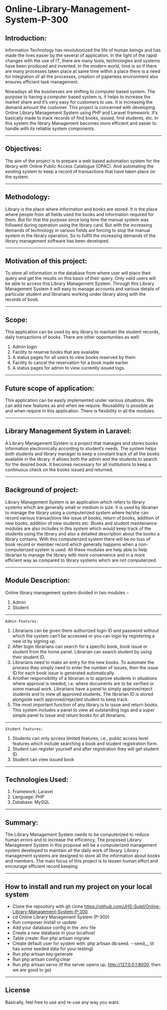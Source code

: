 # Online-Library-Management-System-P-300


## Introduction: 

Information Technology has revolutionized the life of human beings and has made the lives easier by the several of application. In the light of the rapid changes with the use of IT, there are many tools, technologies and systems have been produced and invented. In the modern world, time is so if there are many processes taken place at same time within a place there is a need for integration of all the processes, creation of paperless environment also ensures efficient task management. 


Nowadays all the businesses are shifting to computer based system. The purpose to having a computer based system is, it helps to increase the market share and it’s very easy for customers to use. It is increasing the demand amount the customer. This project is concerned with developing Online Library Management System using PHP and Laravel framework. It’s basically made to track records of find books, issued, find students, etc. In this system the library Management becomes more efficient and easier to handle with its reliable system components.

---

## Objectives: 

The aim of the project is to prepare a web based automation system for the library with Online Public Access Catalogue (OPAC). And automating the existing system to keep a record of transactions that have taken place on the system.

---


## Methodology: 

Library is the place where information and books are stored. It is the place where people from all fields used the books and information required for them. But for that the purpose since long time the manual system was followed during operation using the library card. But with the increasing demands of technology in various fields are forcing to stop the manual system in the library operation. So to fulfill the increasing demands of the library management software has been developed.

---

## Motivation of this project: 

To store all information in the database from where user will place their query and get the results on this basis of their query. Only valid users will be able to access this Library Management System. Through this Library Management System it will easy to manage accounts and various details of particular student and librarians working under library along with the records of book.          

---

## Scope: 

This application can be used by any library to maintain the student records, daily transactions of books. There are other opportunities as well: 

1.	Admin login 
2.	Facility to reserve books that are available 
3.	A status pages for all users to view books reserved by them
4.	Facility to cancel the reservation for a book made earlier 
5.	A status pages for admin to view currently issued logs.

---

## Future scope of application: 

This application can be easily implemented under various situations. We can add new features as and when we require. Reusability is possible as and when require in this application. There is flexibility in all the modules.

---

## Library Management System in Laravel: 

A Library Management System is a project that manages and stores books information electronically according to student’s needs. The system helps both students and library manager to keep a constant track of all the books available in the library. It allows both the admin and the students to search for the desired book. It becomes necessary for all institutions to keep a continuous check on the books issued and returned. 

---

## Background of project: 

Library Management System is an application which refers to library systems which are generally small or medium in size. It is used by librarian to manage the library using a computerized system where he/she can record various transactions like issue of books, return of books, addition of new books, addition of new students etc.
Books and student maintenance modules are also includes in this system which would keep track of the students using the library and also a detailed description about the books a library contains. With this computerized system there will be no loss of book record or member record which generally happens when a non-computerized system is used.
All these modules are help able to help librarian to manage the library with more convenience and in a more efficient way as compared to library systems which are not computerized.

---

## Module Description: 

Online library management system divided in two modules –

1.	Admin 
2.	Student

---

 	Admin Features: 
   
1.	Librarians can be given there authorized login ID and password without which the system can’t be accessed or you can login by registering a new id by signing up.
2.	After login librarians can search for a specific book, book issue or student from the home panel. Librarian can search student by using their student ID.
3.	Librarians need to make an entry for the new books. To automate the process they simply need to enter the number of issues, then the issue ID for each book issue is generated automatically.
4.	Another responsibility of a librarian is to approve students in situations where approval is needed, i.e. where documents are to be verified or some manual work. Librarians have a panel to simply approve/reject students and to view all approved students. The librarian ID is stored alongside each approved/rejected student to keep track.
5.	The most important function of any library is to issue and return books. This system includes a panel to view all outstanding logs and a super simple panel to issue and return books for all librarians.

---

 	Student Features:
   
1.	Students can only access limited features, i.e., public access level features which include searching a book and student registration form.
2.	Student can register yourself and after registration they will get student ID.
3.	Student can view issued book

---

## Technologies Used:

1.	Framework: Laravel
2.	Language: PHP 
3.	Database: MySQL

---


## Summary: 

The Library Management System needs to be computerized to reduce human errors and to increase the efficiency. The proposed Library Management System in this proposal will be a computerized management system developed to maintain all the daily work of library. Library management systems are designed to store all the information about books and members.
The main focus of this project is to lessen human effort and encourage efficient record keeping.


---


## How to install and run my project on your local system

- Clone the repository with git clone https://github.com/JHS-Sujel/Online-Library-Management-System-P-300
- cd Online Library Management System (P-300)
- Run composer install or update 
- Add your database config in the .env file
- Create a new database in your localhost 
- Table create: Run php artisan migrate
- Create default user for system with: php artisan db:seed.    --seed__ (it has some seeded data for your testing)
- Run php artisan key:generate
- Run php artisan config:clear
- Run php artisan serve (if the server opens up, http://127.0.0.1:8000, then we are good to go)

---

## License

   Basically, feel free to use and re-use any way you want.
